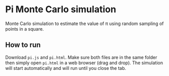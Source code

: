 # Pi Monte Carlo simulation

Monte Carlo simulation to estimate the value of π using random sampling of points in a square.

## How to run

Download `pi.js` and `pi.html`. Make sure both files are in the same folder then simply open `pi.html` in a web browser (drag and drop). The simulation will start automatically and will run until you close the tab.

